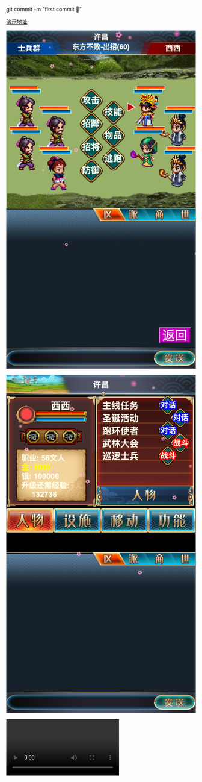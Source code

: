 git commit -m "first commit 🎉"

[演示地址](http://ychunc.github.io/hxsg/)

![image](./pk.png)

![image](./main.png)

![Watch the video](./pk.mov)